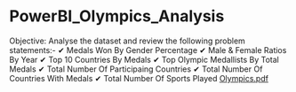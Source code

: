 # PowerBI_Olympics_Analysis

Objective: 
Analyse the dataset and review the following problem statements:-
✔ Medals Won By Gender Percentage
✔ Male & Female Ratios By Year
✔ Top 10 Countries By Medals
✔ Top Olympic Medallists By Total Medals
✔ Total Number Of Participaing Countries
✔ Total Number Of Countries With Medals
✔ Total Number Of Sports Played
[Olympics.pdf](https://github.com/user-attachments/files/16657053/Olympics.pdf)
